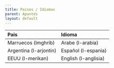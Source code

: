 ```yaml
---
title: Paises / Idiomas
parent: Apuntes
layout: default
---
```


| Pais                   | Idioma               |
|:-----------------------|:---------------------|
| Marruecos (lmghrib)    | Arabe (l-arabia)     |
| Argentina (l-arjontin) | Español (l-espania)  |
| EEUU (l-merikan)       | English (l-anglisia) |